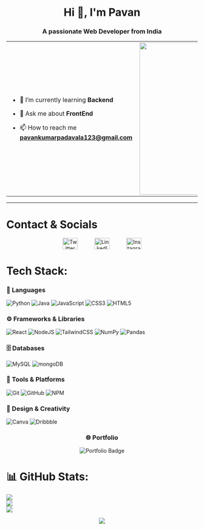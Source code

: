 <!-- ![MasterHead](https://user-images.githubusercontent.com/80781196/190216139-7697aa5a-c9a0-4bd6-80bf-3aca76a2e1c8.gif) -->

<h1 align="center">Hi 👋, I'm Pavan</h1>
<h3 align="center">A passionate Web Developer from India</h3>


<table align="center">
  <tr>
    <td valign="center">

  - 🌱 I’m currently learning <b>Backend</b>  
  
  - 💬 Ask me about <b>FrontEnd</b>  
  
  - 📫 How to reach me <b>pavankumarpadavala123@gmail.com</b>


  </td>
    <td align="center">
      <img align="right" alt="Coding" width="400" src="https://media.giphy.com/media/SWoSkN6DxTszqIKEqv/giphy.gif">
    </td>
  </tr>
</table>

---

# Contact & Socials
<p align="center  "> 

  <img align="center" src="https://raw.githubusercontent.com/rahuldkjain/github-profile-readme-generator/master/src/images/icons/Social/twitter.svg" alt="Twitter" height="30" width="40" style="margin: 0 20px;" />
  <img align="center" src="https://raw.githubusercontent.com/rahuldkjain/github-profile-readme-generator/master/src/images/icons/Social/linked-in-alt.svg" alt="LinkedIn" height="30" width="40" style="margin: 0 20px;" />
  <img align="center" src="https://raw.githubusercontent.com/rahuldkjain/github-profile-readme-generator/master/src/images/icons/Social/instagram.svg" alt="Instagram" height="30" width="40" style="margin: 0 20px;" />
</p>




# Tech Stack:
<h3 align="left">🧠 Languages</h3>


![Python](https://img.shields.io/badge/python-3670A0?style=for-the-badge&logo=python&logoColor=ffdd54)
![Java](https://img.shields.io/badge/java-%23ED8B00.svg?style=for-the-badge&logo=java&logoColor=white)
![JavaScript](https://img.shields.io/badge/javascript-%23323330.svg?style=for-the-badge&logo=javascript&logoColor=%23F7DF1E)
![CSS3](https://img.shields.io/badge/css3-%231572B6.svg?style=for-the-badge&logo=css3&logoColor=white)
![HTML5](https://img.shields.io/badge/html5-%23E34F26.svg?style=for-the-badge&logo=html5&logoColor=white)

<h3 align="left">⚙️ Frameworks & Libraries</h3>

![React](https://img.shields.io/badge/react-%2320232a.svg?style=for-the-badge&logo=react&logoColor=%2361DAFB)
![NodeJS](https://img.shields.io/badge/node.js-6DA55F?style=for-the-badge&logo=node.js&logoColor=white)
![TailwindCSS](https://img.shields.io/badge/tailwindcss-%2338B2AC.svg?style=for-the-badge&logo=tailwind-css&logoColor=white)
![NumPy](https://img.shields.io/badge/numpy-%23013243.svg?style=for-the-badge&logo=numpy&logoColor=white)
![Pandas](https://img.shields.io/badge/pandas-%23150458.svg?style=for-the-badge&logo=pandas&logoColor=white)

<h3 align="left">🗄️ Databases</h3>

![MySQL](https://img.shields.io/badge/mysql-%2300f.svg?style=for-the-badge&logo=mysql&logoColor=white)
![mongoDB](https://img.shields.io/badge/Amazon%20DynamoDB-4053D6?style=for-the-badge&logo=Amazon%20DynamoDB&logoColor=white)

<h3 align="left">🧰 Tools & Platforms</h3>

![Git](https://img.shields.io/badge/git-%23F05033.svg?style=for-the-badge&logo=git&logoColor=white)
![GitHub](https://img.shields.io/badge/github-%23121011.svg?style=for-the-badge&logo=github&logoColor=white)
![NPM](https://img.shields.io/badge/NPM-%23000000.svg?style=for-the-badge&logo=npm&logoColor=white)


<h3 align="left">🎨 Design & Creativity</h3>

![Canva](https://img.shields.io/badge/Canva-%2300C4CC.svg?style=for-the-badge&logo=Canva&logoColor=white)
![Dribbble](https://img.shields.io/badge/Dribbble-EA4C89?style=for-the-badge&logo=dribbble&logoColor=white)

<h3 align="center">🌐 Portfolio</h3>

<p align="center">
  <img src="https://img.shields.io/badge/Portfolio-%23000000.svg?style=for-the-badge&logo=firefox&logoColor=#FF7139" alt="Portfolio Badge">
</p>


# 📊 GitHub Stats:
![](https://github-readme-stats.vercel.app/api?username=pavanpadavala2005&theme=dark&hide_border=false&include_all_commits=true&count_private=true)<br/>
![](https://github-readme-streak-stats.herokuapp.com/?user=pavanpadavala2005&theme=dark&hide_border=false)<br/>
![](https://github-readme-stats.vercel.app/api/top-langs/?username=pavanpadavala2005&theme=dark&hide_border=false&include_all_commits=true&count_private=true&layout=compact)




<p align="center">
  <img src="https://user-images.githubusercontent.com/61057666/169029838-74df663d-2e62-4d77-bdff-b43f7d63f00f.png"/>
</p>
